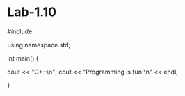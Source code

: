 # Lab-1.10

#include <iostream>

using namespace std;

int main() {
  
  cout << "C++\n";
	cout << "Programming is fun!\n" << endl;

}

